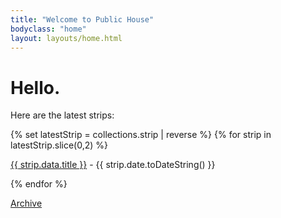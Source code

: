 ```yaml
---
title: "Welcome to Public House"
bodyclass: "home"
layout: layouts/home.html
---
```


# Hello.

<nav>
<p>Here are the latest strips:</p>
{% set latestStrip = collections.strip | reverse %}
{% for strip in latestStrip.slice(0,2) %}
<p><a href=" {{ strip.url | url }}  ">{{ strip.data.title }}</a> - {{ strip.date.toDateString() }}</p>
{% endfor  %}
<p><a href="/strips/">Archive</a></p>
</nav>
